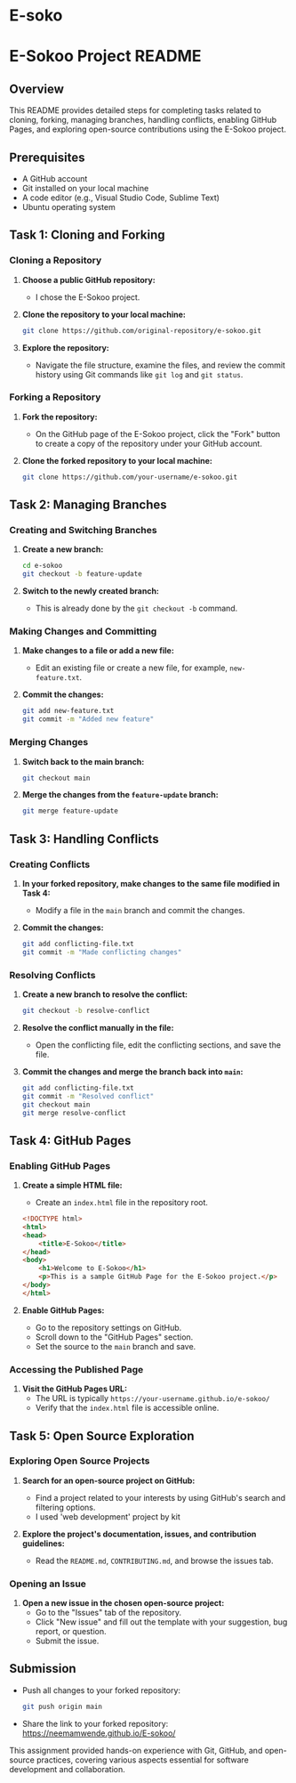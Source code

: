 # E-soko
# E-Sokoo Project README

## Overview

This README provides detailed steps for completing tasks related to cloning, forking, managing branches, handling conflicts, enabling GitHub Pages, and exploring open-source contributions using the E-Sokoo project.

## Prerequisites

- A GitHub account
- Git installed on your local machine
- A code editor (e.g., Visual Studio Code, Sublime Text)
- Ubuntu operating system

## Task 1: Cloning and Forking

### Cloning a Repository

1. **Choose a public GitHub repository:**
   - I chose the E-Sokoo project.

2. **Clone the repository to your local machine:**
   ```bash
   git clone https://github.com/original-repository/e-sokoo.git
   ```

3. **Explore the repository:**
   - Navigate the file structure, examine the files, and review the commit history using Git commands like `git log` and `git status`.

### Forking a Repository

1. **Fork the repository:**
   - On the GitHub page of the E-Sokoo project, click the "Fork" button to create a copy of the repository under your GitHub account.

2. **Clone the forked repository to your local machine:**
   ```bash
   git clone https://github.com/your-username/e-sokoo.git
   ```

## Task 2: Managing Branches

### Creating and Switching Branches

1. **Create a new branch:**
   ```bash
   cd e-sokoo
   git checkout -b feature-update
   ```

2. **Switch to the newly created branch:**
   - This is already done by the `git checkout -b` command.

### Making Changes and Committing

1. **Make changes to a file or add a new file:**
   - Edit an existing file or create a new file, for example, `new-feature.txt`.

2. **Commit the changes:**
   ```bash
   git add new-feature.txt
   git commit -m "Added new feature"
   ```

### Merging Changes

1. **Switch back to the main branch:**
   ```bash
   git checkout main
   ```

2. **Merge the changes from the `feature-update` branch:**
   ```bash
   git merge feature-update
   ```

## Task 3: Handling Conflicts

### Creating Conflicts

1. **In your forked repository, make changes to the same file modified in Task 4:**
   - Modify a file in the `main` branch and commit the changes.

2. **Commit the changes:**
   ```bash
   git add conflicting-file.txt
   git commit -m "Made conflicting changes"
   ```

### Resolving Conflicts

1. **Create a new branch to resolve the conflict:**
   ```bash
   git checkout -b resolve-conflict
   ```

2. **Resolve the conflict manually in the file:**
   - Open the conflicting file, edit the conflicting sections, and save the file.

3. **Commit the changes and merge the branch back into `main`:**
   ```bash
   git add conflicting-file.txt
   git commit -m "Resolved conflict"
   git checkout main
   git merge resolve-conflict
   ```

## Task 4: GitHub Pages

### Enabling GitHub Pages

1. **Create a simple HTML file:**
   - Create an `index.html` file in the repository root.
   ```html
   <!DOCTYPE html>
   <html>
   <head>
       <title>E-Sokoo</title>
   </head>
   <body>
       <h1>Welcome to E-Sokoo</h1>
       <p>This is a sample GitHub Page for the E-Sokoo project.</p>
   </body>
   </html>
   ```

2. **Enable GitHub Pages:**
   - Go to the repository settings on GitHub.
   - Scroll down to the "GitHub Pages" section.
   - Set the source to the `main` branch and save.

### Accessing the Published Page

1. **Visit the GitHub Pages URL:**
   - The URL is typically `https://your-username.github.io/e-sokoo/`
   - Verify that the `index.html` file is accessible online.

## Task 5: Open Source Exploration

### Exploring Open Source Projects

1. **Search for an open-source project on GitHub:**
   - Find a project related to your interests by using GitHub's search and filtering options.
   - I used 'web development' project by kit

2. **Explore the project's documentation, issues, and contribution guidelines:**
   - Read the `README.md`, `CONTRIBUTING.md`, and browse the issues tab.

### Opening an Issue

1. **Open a new issue in the chosen open-source project:**
   - Go to the "Issues" tab of the repository.
   - Click "New issue" and fill out the template with your suggestion, bug report, or question.
   - Submit the issue.

## Submission

- Push all changes to your forked repository:
  ```bash
  git push origin main
  ```

- Share the link to your forked repository: https://neemamwende.github.io/E-sokoo/

This assignment provided hands-on experience with Git, GitHub, and open-source practices, covering various aspects essential for software development and collaboration.
